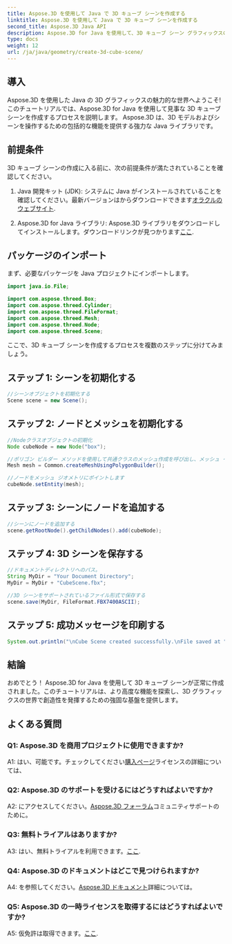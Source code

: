 ```yaml
---
title: Aspose.3D を使用して Java で 3D キューブ シーンを作成する
linktitle: Aspose.3D を使用して Java で 3D キューブ シーンを作成する
second_title: Aspose.3D Java API
description: Aspose.3D for Java を使用して、3D キューブ シーン グラフィックスの驚異を体験してください。素晴らしいシーンを簡単に作成できます。
type: docs
weight: 12
url: /ja/java/geometry/create-3d-cube-scene/
---
```

## 導入

Aspose.3D を使用した Java の 3D グラフィックスの魅力的な世界へようこそ!このチュートリアルでは、Aspose.3D for Java を使用して見事な 3D キューブ シーンを作成するプロセスを説明します。 Aspose.3D は、3D モデルおよびシーンを操作するための包括的な機能を提供する強力な Java ライブラリです。

## 前提条件

3D キューブ シーンの作成に入る前に、次の前提条件が満たされていることを確認してください。

1.  Java 開発キット (JDK): システムに Java がインストールされていることを確認してください。最新バージョンはからダウンロードできます[オラクルのウェブサイト](https://www.oracle.com/java/).

2. Aspose.3D for Java ライブラリ: Aspose.3D ライブラリをダウンロードしてインストールします。ダウンロードリンクが見つかります[ここ](https://releases.aspose.com/3d/java/).

## パッケージのインポート

まず、必要なパッケージを Java プロジェクトにインポートします。

```java
import java.io.File;

import com.aspose.threed.Box;
import com.aspose.threed.Cylinder;
import com.aspose.threed.FileFormat;
import com.aspose.threed.Mesh;
import com.aspose.threed.Node;
import com.aspose.threed.Scene;
```

ここで、3D キューブ シーンを作成するプロセスを複数のステップに分けてみましょう。

## ステップ 1: シーンを初期化する

```java
//シーンオブジェクトを初期化する
Scene scene = new Scene();
```

## ステップ 2: ノードとメッシュを初期化する

```java
//Nodeクラスオブジェクトの初期化
Node cubeNode = new Node("box");

//ポリゴン ビルダー メソッドを使用して共通クラスのメッシュ作成を呼び出し、メッシュ インスタンスを設定します
Mesh mesh = Common.createMeshUsingPolygonBuilder();

//ノードをメッシュ ジオメトリにポイントします
cubeNode.setEntity(mesh);
```

## ステップ 3: シーンにノードを追加する

```java
//シーンにノードを追加する
scene.getRootNode().getChildNodes().add(cubeNode);
```

## ステップ 4: 3D シーンを保存する

```java
//ドキュメントディレクトリへのパス。
String MyDir = "Your Document Directory";
MyDir = MyDir + "CubeScene.fbx";

//3D シーンをサポートされているファイル形式で保存する
scene.save(MyDir, FileFormat.FBX7400ASCII);
```

## ステップ 5: 成功メッセージを印刷する

```java
System.out.println("\nCube Scene created successfully.\nFile saved at " + MyDir);
```

## 結論

おめでとう！ Aspose.3D for Java を使用して 3D キューブ シーンが正常に作成されました。このチュートリアルは、より高度な機能を探索し、3D グラフィックスの世界で創造性を発揮するための強固な基盤を提供します。

## よくある質問

### Q1: Aspose.3D を商用プロジェクトに使用できますか?

 A1: はい、可能です。チェックしてください[購入ページ](https://purchase.aspose.com/buy)ライセンスの詳細については、

### Q2: Aspose.3D のサポートを受けるにはどうすればよいですか?

 A2: にアクセスしてください。[Aspose.3D フォーラム](https://forum.aspose.com/c/3d/18)コミュニティサポートのために。

### Q3: 無料トライアルはありますか?

A3: はい、無料トライアルを利用できます。[ここ](https://releases.aspose.com/).

### Q4: Aspose.3D のドキュメントはどこで見つけられますか?

 A4: を参照してください。[Aspose.3D ドキュメント](https://reference.aspose.com/3d/java/)詳細については。

### Q5: Aspose.3D の一時ライセンスを取得するにはどうすればよいですか?

 A5: 仮免許は取得できます。[ここ](https://purchase.aspose.com/temporary-license/).